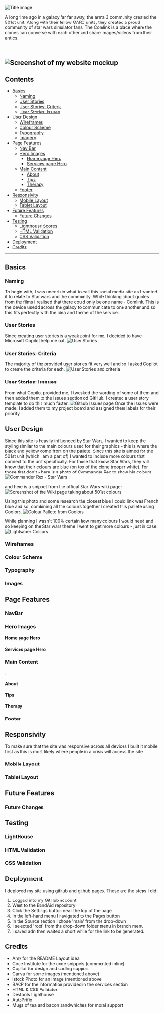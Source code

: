 ![Title image](media/readme-images/title.png)

A long time ago in a galaxy far far away, the arma 3 community created the 501st unit. Along with their fellow GARC units, they created a proud community of star wars simulator fans. The Comlink is a place where the clones can converse with each other and share images/videos from their antics. 

<br>

![Screenshot of my website mockup]()
---

## **Contents**

- [Basics](#Basic)
    - [Naming](#naming)
    - [User Stories](#user-stories)
    - [User Stories: Criteria](#user-stories-criteria)
    - [User Stories: Issues](#user-stories-isssues)
- [User Design](#user-design)
    - [Wireframes](#wireframes)
    - [Colour Scheme](#Colour-scheme)
    - [Typography](#Typography)
    - [Imagery](#Imagery)
- [Page Features](#page-features)
    - [Nav Bar](#navbar)
    - [Hero Images](#hero-images)
        - [Home page Hero](#home-page-hero)
        - [Services page Hero](#services-page-hero)
    - [Main Content](#main-content)
        - [About](#about)
        - [Tips](#tips)
        - [Therapy](#therapy)
    - [Footer](#footer)
- [Responsivity](#responsivity)
    - [Mobile Layout](#mobile-layout)
    - [Tablet Layout](#tablet-layout)
- [Future Features](#future-features)
    - [Future Changes](#future-changes)
- [Testing](#testing)
    - [Lighthouse Scores](#lighthouse) 
    - [HTML Validation](#html-validation)
    - [CSS Validation](#css-validation)
- [Deployment](#deployment)
- [Credits](#credits)
--- 

## Basics

### Naming
To begin with, I was uncertain what to call this social media site as I wanted it to relate to Star wars and the community. While thinking about quotes from the films i realised that there could only be one name - Comlink. This is the device usedd across the galaxy to communicate to one another and so this fits perfectly with the idea and theme of the service.
### User Stories 
Since creating user stories is a weak point for me, I decided to have Microsoft Copilot help me out.
![User Stories](media/readme-images/user%20stories.png)
### User Stories: Criteria
The majority of the provided user stories fit very well and so I asked Copilot to create the criteria for each.
![User Stories and criteria](media/readme-images/criteria.png)
### User Stories: Isssues
From what Copilot provided me, I tweaked the wording of some of them and then added them to the issues section od GitHub. I created a user story template to do this much faster.
![Github Issues page](media/readme-images/Initital%20issues.png)
Once the issues were made, I added them to my project board and assigned them labels for their priority.

## User Design
Since this site is heavily influenced by Star Wars, I wanted to keep the styling similar to the main colours used for their graphics - this is where the black and yellow come from on the pallete.
Since this site is aimed for the 501st unit (which I am a part of) I wanted to include more colours that connect to the unit specifically. For those that know Star Wars, they will know that their colours are blue (on top of the clone trooper white). For those that don't - here is a photo of Commander Rex to show his colours:
![Commander Rex - Star Wars](media/readme-images/commander%20rex.jpg)

and here is a snippet from the offical Star Wars wiki page:
![Screenshot of the Wiki page taking about 501st colours](media/readme-images/color%20pallete%20influence.png)

Using this photo and some research the closest blue I could link was French blue and so, combining all the colours together I created this pallete using Coolors.
![Colour Pallete from Coolors](media/readme-images/Comlink%20colour%20pallete.png)

While planning I wasn't 100% certain how many colours I would need and so keeping on the Star wars theme I went to get more colours - just in case.
![Lightsaber Colours](media/readme-images/lightsaber%20colors.png)

### Wireframes





### Colour Scheme


### Typography 


### Images



## Page Features

### NavBar


### Hero Images


#### Home page Hero


#### Services page Hero


### Main Content
.

#### About


#### Tips


#### Therapy


### Footer


## Responsivity 
To make sure that the site was responsive across all devices I built it mobile first as this is most likely where people in a crisis will access the site.

### Mobile Layout


### Tablet Layout


## Future Features


### Future Changes



## Testing

### LightHouse


### HTML Validation


### CSS Validation


## Deployment
I deployed my site using github and github pages. These are the steps I did:

1. Logged into my GitHub account
2. Went to the BandAid repository
3. Click the Settings button near the top of the page
4. In the left-hand menu I navigated to the Pages button
5. In the Source section I chose 'main' from the drop-down
6. I selected 'root' from the drop-down folder menu in branch menu
7. I saved adn then waited a short while for the link to be generated.

## Credits
- Amy for the README Layout idea
- Code Institute for the code snippets (commented inline)
- Copilot for design and coding support
- Canva for some images (mentioned above)
- istock Photo for an image (mentioned above)
- BACP for the information provided in the services section
- HTML & CSS Validator
- Devtools Lighthouse
- AutoPrifix
- Mugs of tea and bacon sandwhiches for moral support
